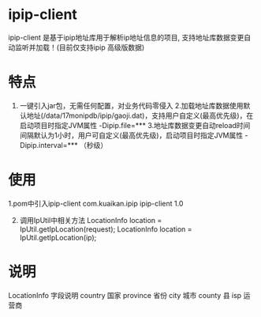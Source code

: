 # ipip-client
ipip-client 是基于ipip地址库用于解析ip地址信息的项目, 支持地址库数据变更自动监听并加载！(目前仅支持ipip 高级版数据)

# 特点
1. 一键引入jar包，无需任何配置，对业务代码零侵入
2.加载地址库数据使用默认地址(/data/17monipdb/ipip/gaoji.dat)，支持用户自定义(最高优先级)，在启动项目时指定JVM属性 -Dipip.file=***
3.地址库数据变更自动reload时间间隔默认为1小时，用户可自定义(最高优先级)，启动项目时指定JVM属性 -Dipip.interval=*** （秒级）

# 使用
1.pom中引入ipip-client 
<dependency>
    <groupId>com.kuaikan.ipip</groupId>
    <artifactId>ipip-client</artifactId>
    <version>1.0</version>
</dependency>

2. 调用IpUtil中相关方法
LocationInfo location = IpUtil.getIpLocation(request);
LocationInfo location = IpUtil.getIpLocation(ip);

# 说明
LocationInfo 字段说明
country 国家
province 省份
city 城市
county 县
isp 运营商
